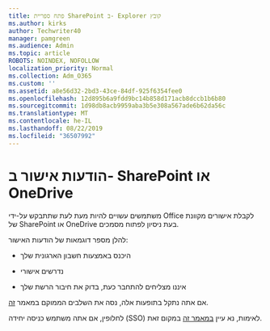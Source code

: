 ```yaml
---
title: פתח ספריית SharePoint ב- Explorer קובץ
ms.author: kirks
author: Techwriter40
manager: pamgreen
ms.audience: Admin
ms.topic: article
ROBOTS: NOINDEX, NOFOLLOW
localization_priority: Normal
ms.collection: Adm_O365
ms.custom: ''
ms.assetid: a8e56d32-2bd3-43ce-84df-925f6354fee0
ms.openlocfilehash: 12d895b6a9fdd9bc14b858d171acb8dccb1b6b80
ms.sourcegitcommit: 1d98db8acb9959aba3b5e308a567ade6b62da56c
ms.translationtype: MT
ms.contentlocale: he-IL
ms.lasthandoff: 08/22/2019
ms.locfileid: "36507992"
---
```

# <a name="credential-messages-in-sharepoint-or-onedrive"></a>הודעות אישור ב- SharePoint או OneDrive

משתמשים עשויים להיות מעת לעת שתתבקש על-ידי Office לקבלת אישורים מקוונת של SharePoint או OneDrive בעת ניסיון לפתוח מסמכים.

להלן מספר דוגמאות של הודעות האישור:

- היכנס באמצעות חשבון הארגונית שלך

- נדרשים אישורי

- איננו מצליחים להתחבר כעת, בדוק את חיבור הרשת שלך

אם אתה נתקל בתופעות אלה, נסה את השלבים הממוקם במאמר [זה](https://support.microsoft.com/help/2913639/office-applications-periodically-prompt-for-credentials-to-sharepoint).

לחלופין, אם אתה משתמש כניסה יחידה (SSO) לאימות, נא עיין [במאמר זה](https://support.microsoft.com/help/4025962/cant-sign-in-after-update-to-office-2016-build-16-0-7967-on-windows-10) במקום זאת.

